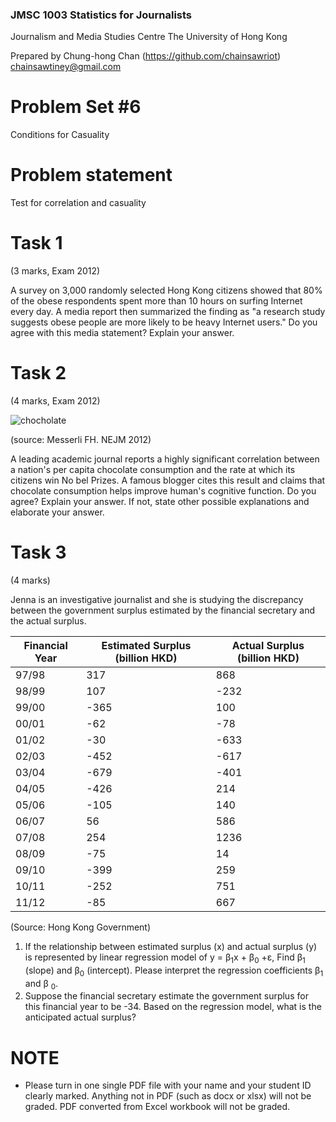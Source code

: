 ### JMSC 1003 Statistics for Journalists
Journalism and Media Studies Centre
The University of Hong Kong

Prepared by Chung-hong Chan (https://github.com/chainsawriot)  chainsawtiney@gmail.com

# Problem Set #6

Conditions for Casuality

# Problem statement

Test for correlation and casuality

# Task 1

(3 marks, Exam 2012)

A survey on 3,000 randomly selected Hong Kong citizens showed that 80% of the obese respondents spent more than 10 hours on surfing Internet every day. A media report then summarized the finding as "a research study suggests obese people are more likely to be heavy Internet users." Do you agree with this media statement? Explain your answer.

# Task 2

(4 marks, Exam 2012)

![chocholate](http://blogs.scientificamerican.com/the-curious-wavefunction/files/2012/11/Screen-Shot-2012-11-20-at-4.46.58-PM1.png)

(source: Messerli FH. NEJM 2012)

A leading academic journal reports a highly significant correlation between a
nation's per capita chocolate consumption and the rate at which its citizens win No bel Prizes. A famous blogger cites this result and claims that chocolate consumption helps improve human's cognitive function. Do you agree? Explain your answer. If not, state other possible explanations and elaborate your answer.

# Task 3

(4 marks)

Jenna is an investigative journalist and she is studying the discrepancy between the government surplus estimated by the financial secretary and the actual surplus. 

| Financial Year | Estimated Surplus (billion HKD) | Actual Surplus (billion HKD) |
| -------------- | ------------------------------- | ---------------------------- |
| 97/98 | 317 | 868 |
| 98/99 | 107 | -232 |
| 99/00 | -365 | 100 |
| 00/01 | -62 | -78 |
| 01/02 | -30 | -633 |
| 02/03 | -452 | -617 |
| 03/04 | -679 | -401 |
| 04/05 | -426 | 214 |
| 05/06 | -105 | 140 |
| 06/07 | 56 | 586 |
| 07/08 | 254 | 1236 |
| 08/09 | -75 | 14 |
| 09/10 | -399 | 259 |
| 10/11 | -252 | 751 |
| 11/12 | -85 | 667 |

(Source: Hong Kong Government)

1. If the relationship between estimated surplus (x) and actual surplus (y) is represented by linear regression model of y = β<sub>1</sub>x + β<sub>0</sub> +ε, Find β<sub>1</sub> (slope) and β<sub>0</sub> (intercept). Please interpret the regression coefficients β<sub>1</sub> and β <sub>0</sub>.
2. Suppose the financial secretary estimate the government surplus for this financial year to be -34. Based on the regression model, what is the anticipated actual surplus?

# NOTE

* Please turn in one single PDF file with your name and your student ID clearly marked. Anything not in PDF (such as docx or xlsx) will not be graded. PDF converted from Excel workbook will not be graded.
